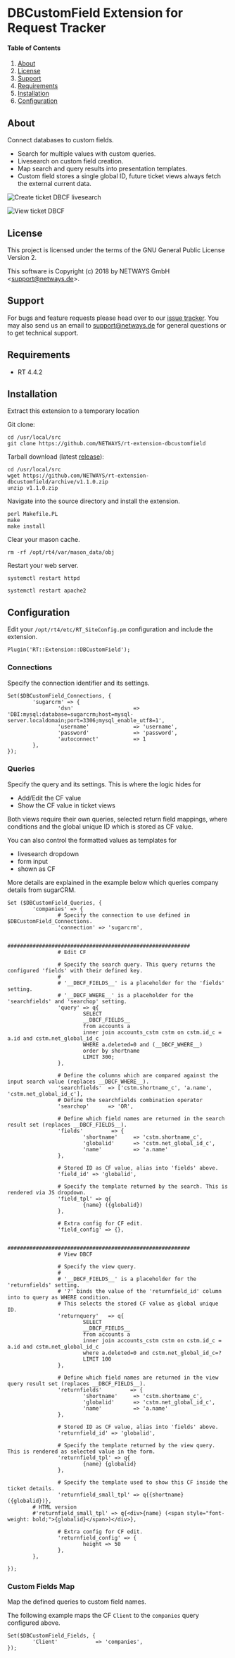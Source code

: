 # DBCustomField Extension for Request Tracker

#### Table of Contents

1. [About](#about)
2. [License](#license)
3. [Support](#support)
4. [Requirements](#requirements)
5. [Installation](#installation)
6. [Configuration](#configuration)


## About

Connect databases to custom fields.

- Search for multiple values with custom queries.
- Livesearch on custom field creation.
- Map search and query results into presentation templates.
- Custom field stores a single global ID, future ticket views always fetch the external current data.

![Create ticket DBCF livesearch](doc/dbcustomfield-create-ticket-livesearch.png)

![View ticket DBCF](doc/dbcustomfield-view-ticket.png)


## License

This project is licensed under the terms of the GNU General Public License Version 2.

This software is Copyright (c) 2018 by NETWAYS GmbH <[support@netways.de](mailto:support@netways.de)>.

## Support

For bugs and feature requests please head over to our [issue tracker](https://github.com/NETWAYS/rt-extension-dbcustomfield/issues).
You may also send us an email to [support@netways.de](mailto:support@netways.de) for general questions or to get technical support.

## Requirements

- RT 4.4.2

## Installation

Extract this extension to a temporary location

Git clone:

```
cd /usr/local/src
git clone https://github.com/NETWAYS/rt-extension-dbcustomfield
```

Tarball download (latest [release](https://github.com/NETWAYS/rt-extension-dbcustomfield/releases/latest)):

```
cd /usr/local/src
wget https://github.com/NETWAYS/rt-extension-dbcustomfield/archive/v1.1.0.zip
unzip v1.1.0.zip
```

Navigate into the source directory and install the extension.

```
perl Makefile.PL
make
make install
```

Clear your mason cache.

```
rm -rf /opt/rt4/var/mason_data/obj
```

Restart your web server.

```
systemctl restart httpd

systemctl restart apache2
```


## Configuration

Edit your `/opt/rt4/etc/RT_SiteConfig.pm` configuration and include the extension.

```
Plugin('RT::Extension::DBCustomField');
```

### Connections

Specify the connection identifier and its settings.

```
Set($DBCustomField_Connections, {
        'sugarcrm' => {
                'dsn'                   => 'DBI:mysql:database=sugarcrm;host=mysql-server.localdomain;port=3306;mysql_enable_utf8=1',
                'username'              => 'username',
                'password'              => 'password',
                'autoconnect'           => 1
        },
});
```

### Queries

Specify the query and its settings. This is where the logic hides for

- Add/Edit the CF value
- Show the CF value in ticket views

Both views require their own queries, selected return field mappings,
where conditions and the global unique ID which is stored as CF value.

You can also control the formatted values as templates for

- livesearch dropdown
- form input
- shown as CF

More details are explained in the example below which queries company details
from sugarCRM.

```
Set ($DBCustomField_Queries, {
        'companies' => {
                # Specify the connection to use defined in $DBCustomField_Connections.
                'connection' => 'sugarcrm',

                ##########################################################
                # Edit CF

                # Specify the search query. This query returns the configured 'fields' with their defined key.
                #
                # '__DBCF_FIELDS__' is a placeholder for the 'fields' setting.
                # '__DBCF_WHERE__' is a placeholder for the 'searchfields' and 'searchop' setting.
                'query' => q{
                        SELECT
                        __DBCF_FIELDS__
                        from accounts a
                        inner join accounts_cstm cstm on cstm.id_c = a.id and cstm.net_global_id_c
                        WHERE a.deleted=0 and (__DBCF_WHERE__)
                        order by shortname
                        LIMIT 300;
                },

                # Define the columns which are compared against the input search value (replaces __DBCF_WHERE__).
                'searchfields'  => ['cstm.shortname_c', 'a.name', 'cstm.net_global_id_c'],
                # Define the searchfields combination operator
                'searchop'      => 'OR',

                # Define which field names are returned in the search result set (replaces __DBCF_FIELDS__).
                'fields'         => {
                        'shortname'     => 'cstm.shortname_c',
                        'globalid'      => 'cstm.net_global_id_c',
                        'name'          => 'a.name'
                },

                # Stored ID as CF value, alias into 'fields' above.
                'field_id' => 'globalid',

                # Specify the template returned by the search. This is rendered via JS dropdown.
                'field_tpl' => q{
                        {name} ({globalid})
                },

                # Extra config for CF edit.
                'field_config' => {},

                ##########################################################
                # View DBCF

                # Specify the view query.
                #
                # '__DBCF_FIELDS__' is a placeholder for the 'returnfields' setting.
                # '?' binds the value of the 'returnfield_id' column into to query as WHERE condition.
                # This selects the stored CF value as global unique ID.
                'returnquery'   => q{
                        SELECT
                        __DBCF_FIELDS__
                        from accounts a
                        inner join accounts_cstm cstm on cstm.id_c = a.id and cstm.net_global_id_c
                        where a.deleted=0 and cstm.net_global_id_c=?
                        LIMIT 100
                },

                # Define which field names are returned in the view query result set (replaces __DBCF_FIELDS__).
                'returnfields'         => {
                        'shortname'     => 'cstm.shortname_c',
                        'globalid'      => 'cstm.net_global_id_c',
                        'name'          => 'a.name'
                },

                # Stored ID as CF value, alias into 'fields' above.
                'returnfield_id' => 'globalid',

                # Specify the template returned by the view query. This is rendered as selected value in the form.
                'returnfield_tpl' => q{
                        {name} {globalid}
                },

                # Specify the template used to show this CF inside the ticket details.
                'returnfield_small_tpl' => q{{shortname} ({globalid})},
		# HTML version
		#'returnfield_small_tpl' => q{<div>{name} (<span style="font-weight: bold;">{globalid}</span>)</div>},

                # Extra config for CF edit.
                'returnfield_config' => {
                        height => 50
                },
        },

});
```


### Custom Fields Map

Map the defined queries to custom field names.

The following example maps the CF `Client` to the `companies` query configured above.

```
Set($DBCustomField_Fields, {
        'Client'            => 'companies',
});

```

